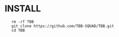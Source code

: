 # INSTALL

       rm -rf TBB
       git clone https://github.com/TBB-SQUAD/TBB.git
       cd TBB

    
